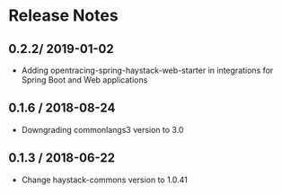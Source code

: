 # Release Notes

## 0.2.2/ 2019-01-02 

* Adding opentracing-spring-haystack-web-starter in integrations for Spring Boot and Web applications

## 0.1.6 / 2018-08-24 

* Downgrading commonlangs3 version to 3.0

## 0.1.3 / 2018-06-22 

* Change haystack-commons version to 1.0.41

